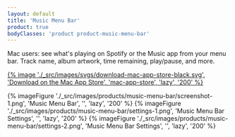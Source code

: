 ```yaml
---
layout: default
title: 'Music Menu Bar'
product: true
bodyClasses: 'product product-music-menu-bar'
---
```


Mac users: see what's playing on Spotify or the Music app from your menu bar. Track name, album artwork, time remaining, play/pause, and more.

<div class="product-cta-buttons">
	<a href="https://apps.apple.com/us/app/music-menu-bar/id6444139978">{% image './_src/images/svgs/download-mac-app-store-black.svg', 'Download on the Mac App Store', 'mac-app-store', 'lazy', '200' %}</a>
</div>

{% imageFigure './_src/images/products/music-menu-bar/screenshot-1.png', 'Music Menu Bar', '', 'lazy', '200' %}
{% imageFigure './_src/images/products/music-menu-bar/settings-1.png', 'Music Menu Bar Settings', '', 'lazy', '200' %}
{% imageFigure './_src/images/products/music-menu-bar/settings-2.png', 'Music Menu Bar Settings', '', 'lazy', '200' %}
